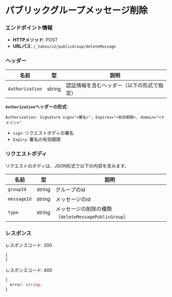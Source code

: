 # パブリックグループメッセージ削除

### エンドポイント情報

- **HTTPメソッド**: POST
- **URLパス**: `/_takos/v2/publicGroup/deleteMessage`

### ヘッダー

| 名前            | 型     | 説明                                       |
| --------------- | ------ | ------------------------------------------ |
| `Authorization` | string | 認証情報を含むヘッダー（以下の形式で指定） |

**`Authorization`ヘッダーの形式**:

```
Authorization: Signature sign="<署名>", Expires="<有効期限>, domain="<ドメイン>"
```

- `sign`: リクエストボディの署名
- `Expiry`: 署名の有効期限

### リクエストボディ

リクエストのボディは、JSON形式で以下の内容を含みます。

| 名前        | 型     | 説明                                                 |
| ----------- | ------ | ---------------------------------------------------- |
| `groupId`   | string | グループのid                                         |
| `messageId` | string | メッセージのid                                       |
| `type`      | string | メッセージの削除の種類（`deleteMessagePublicGroup`） |

### レスポンス

レスポンスコード: 200

```ts
{
}
```

レスポンスコード: 400

```ts
{
  error: string;
}
```
